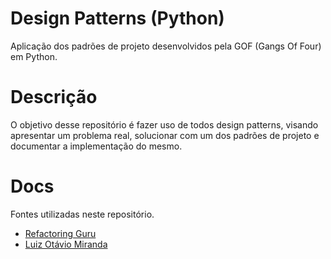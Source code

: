 # Design Patterns (Python)

Aplicação dos padrões de projeto desenvolvidos pela GOF (Gangs Of Four) em Python.

# Descrição

O objetivo desse repositório é fazer uso de todos design patterns, visando apresentar um
problema real, solucionar com um dos padrões de projeto e documentar a implementação do mesmo.

# Docs

Fontes utilizadas neste repositório.
* [Refactoring Guru](https://refactoring.guru/pt-br/design-patterns)
* [Luiz Otávio Miranda](https://www.udemy.com/course/python-3-do-zero-ao-avancado/)
